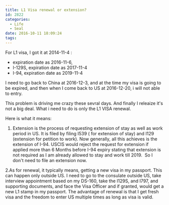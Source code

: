 ```yaml
---
title: L1 Visa renewal or extension?
id: 2822
categories:
  - Life
  - Seal
date: 2016-10-11 18:09:24
tags:
---
```


For L1 visa, I got it at 2014-11-4 :

*   expiration date as 2016-11-6,
*   I-129S, expiration date as 2017-11-4
*   I-94, expiration date as 2019-11-4

I need to go back to China at 2016-12-3, and at the time my visa is going to be expired, and then when I come back to US at 2016-12-20, i will not able to entry.

This problem is driving me crazy these sevral days. And finally I releaize it's not a big deal. What i need to do is only the L1 VISA renewal.

Here is what it means:

1.  Extension is the process of requesting extension of stay as well as work period in US. It is filed by filing I539 ( for extension of stay) and I129 (extension for petition to work). Now generally, all this achieves is the extension of I-94\. USCIS would reject the request for extension if applied more than 6 Months before I-94 expiry stating that extension is not required as I am already allowed to stay and work till 2019\.  So I don't need to file an extension now.

2.As for renewal, it typically means, getting a new visa in my passport. This can happen only outside US. I need to go to the consulate outside US, take interview appointment based on my DS-160, take the I129S, and I797, and supporting documents, and face the Visa Officer and if granted, would get a new L1 stamp in my passport. The advantage of renewal is that I get fresh visa and the freedom to enter US multiple times as long as visa is valid.

&nbsp;

&nbsp;